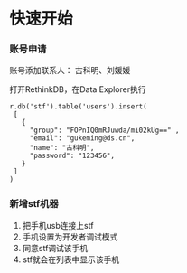 
# 快速开始

### 账号申请

 账号添加联系人： 古科明、刘媛媛
 
 打开RethinkDB，在Data Explorer执行
 ```
 r.db('stf').table('users').insert(
  [
    {
      "group": "FOPnIQ0mRJuwda/mi02kUg==" ,
      "email": "gukeming@ds.cn",
      "name": "古科明",
      "password": "123456",
    }
  ]
)
```
 
### 新增stf机器
  1. 把手机usb连接上stf
  2. 手机设置为开发者调试模式
  3. 同意stf调试该手机
  4. stf就会在列表中显示该手机
